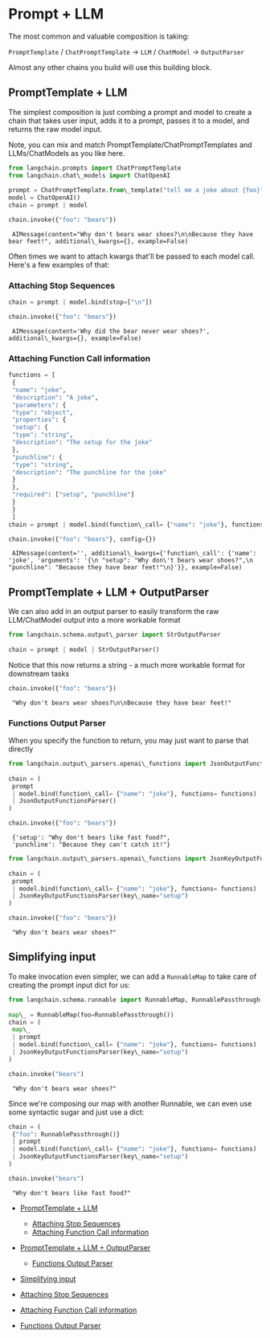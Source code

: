 # Prompt + LLM

The most common and valuable composition is taking:

`PromptTemplate` / `ChatPromptTemplate` -> `LLM` / `ChatModel` -> `OutputParser`

Almost any other chains you build will use this building block.

## PromptTemplate + LLM[​](#prompttemplate--llm "Direct link to PromptTemplate + LLM")

The simplest composition is just combing a prompt and model to create a chain that takes user input, adds it to a prompt, passes it to a model, and returns the raw model input.

Note, you can mix and match PromptTemplate/ChatPromptTemplates and LLMs/ChatModels as you like here.

```python
from langchain.prompts import ChatPromptTemplate  
from langchain.chat\_models import ChatOpenAI  
  
prompt = ChatPromptTemplate.from\_template("tell me a joke about {foo}")  
model = ChatOpenAI()  
chain = prompt | model  

```

```python
chain.invoke({"foo": "bears"})  

```

```text
 AIMessage(content="Why don't bears wear shoes?\n\nBecause they have bear feet!", additional\_kwargs={}, example=False)  

```

Often times we want to attach kwargs that'll be passed to each model call. Here's a few examples of that:

### Attaching Stop Sequences[​](#attaching-stop-sequences "Direct link to Attaching Stop Sequences")

```python
chain = prompt | model.bind(stop=["\n"])  

```

```python
chain.invoke({"foo": "bears"})  

```

```text
 AIMessage(content='Why did the bear never wear shoes?', additional\_kwargs={}, example=False)  

```

### Attaching Function Call information[​](#attaching-function-call-information "Direct link to Attaching Function Call information")

```python
functions = [  
 {  
 "name": "joke",  
 "description": "A joke",  
 "parameters": {  
 "type": "object",  
 "properties": {  
 "setup": {  
 "type": "string",  
 "description": "The setup for the joke"  
 },  
 "punchline": {  
 "type": "string",  
 "description": "The punchline for the joke"  
 }  
 },  
 "required": ["setup", "punchline"]  
 }  
 }  
 ]  
chain = prompt | model.bind(function\_call= {"name": "joke"}, functions= functions)  

```

```python
chain.invoke({"foo": "bears"}, config={})  

```

```text
 AIMessage(content='', additional\_kwargs={'function\_call': {'name': 'joke', 'arguments': '{\n "setup": "Why don\'t bears wear shoes?",\n "punchline": "Because they have bear feet!"\n}'}}, example=False)  

```

## PromptTemplate + LLM + OutputParser[​](#prompttemplate--llm--outputparser "Direct link to PromptTemplate + LLM + OutputParser")

We can also add in an output parser to easily transform the raw LLM/ChatModel output into a more workable format

```python
from langchain.schema.output\_parser import StrOutputParser  
  
chain = prompt | model | StrOutputParser()  

```

Notice that this now returns a string - a much more workable format for downstream tasks

```python
chain.invoke({"foo": "bears"})  

```

```text
 "Why don't bears wear shoes?\n\nBecause they have bear feet!"  

```

### Functions Output Parser[​](#functions-output-parser "Direct link to Functions Output Parser")

When you specify the function to return, you may just want to parse that directly

```python
from langchain.output\_parsers.openai\_functions import JsonOutputFunctionsParser  
  
chain = (  
 prompt   
 | model.bind(function\_call= {"name": "joke"}, functions= functions)   
 | JsonOutputFunctionsParser()  
)  

```

```python
chain.invoke({"foo": "bears"})  

```

```text
 {'setup': "Why don't bears like fast food?",  
 'punchline': "Because they can't catch it!"}  

```

```python
from langchain.output\_parsers.openai\_functions import JsonKeyOutputFunctionsParser  
  
chain = (  
 prompt   
 | model.bind(function\_call= {"name": "joke"}, functions= functions)   
 | JsonKeyOutputFunctionsParser(key\_name="setup")  
)  

```

```python
chain.invoke({"foo": "bears"})  

```

```text
 "Why don't bears wear shoes?"  

```

## Simplifying input[​](#simplifying-input "Direct link to Simplifying input")

To make invocation even simpler, we can add a `RunnableMap` to take care of creating the prompt input dict for us:

```python
from langchain.schema.runnable import RunnableMap, RunnablePassthrough  
  
map\_ = RunnableMap(foo=RunnablePassthrough())  
chain = (  
 map\_   
 | prompt  
 | model.bind(function\_call= {"name": "joke"}, functions= functions)   
 | JsonKeyOutputFunctionsParser(key\_name="setup")  
)  

```

```python
chain.invoke("bears")  

```

```text
 "Why don't bears wear shoes?"  

```

Since we're composing our map with another Runnable, we can even use some syntactic sugar and just use a dict:

```python
chain = (  
 {"foo": RunnablePassthrough()}   
 | prompt  
 | model.bind(function\_call= {"name": "joke"}, functions= functions)   
 | JsonKeyOutputFunctionsParser(key\_name="setup")  
)  

```

```python
chain.invoke("bears")  

```

```text
 "Why don't bears like fast food?"  

```

- [PromptTemplate + LLM](#prompttemplate--llm)

  - [Attaching Stop Sequences](#attaching-stop-sequences)
  - [Attaching Function Call information](#attaching-function-call-information)

- [PromptTemplate + LLM + OutputParser](#prompttemplate--llm--outputparser)

  - [Functions Output Parser](#functions-output-parser)

- [Simplifying input](#simplifying-input)

- [Attaching Stop Sequences](#attaching-stop-sequences)

- [Attaching Function Call information](#attaching-function-call-information)

- [Functions Output Parser](#functions-output-parser)
